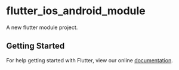 # flutter_ios_android_module

A new flutter module project.

## Getting Started

For help getting started with Flutter, view our online
[documentation](https://flutter.dev/).

